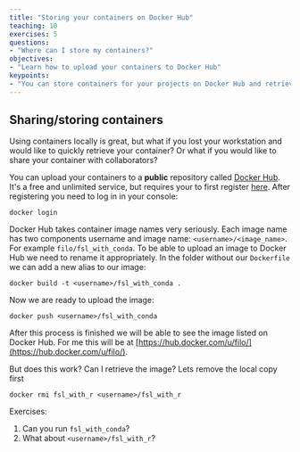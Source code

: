 ```yaml
---
title: "Storing your containers on Docker Hub"
teaching: 10
exercises: 5
questions:
- "Where can I store my containers?"
objectives:
- "Learn how to upload your containers to Docker Hub"
keypoints:
- "You can store containers for your projects on Docker Hub and retrieve them at any time."
---
```


## Sharing/storing containers

Using containers locally is great, but what if you lost your workstation and would like to
quickly retrieve your container? Or what if you would like to share your container with collaborators?

You can upload your containers to a **public** repository called [Docker Hub](https://hub.docker.com).
It's a free and unlimited service, but requires your to first register [here](https://hub.docker.com/).
After registering you need to log in in your console:

```
docker login
```

Docker Hub takes container image names very seriously. Each image name has two components
username and image name: `<username>/<image_name>`. For example `filo/fsl_with_conda`.
To be able to upload an image to Docker Hub we need to rename it appropriately. In the folder without
our `Dockerfile` we can add a new alias to our image:

```
docker build -t <username>/fsl_with_conda .
```

Now we are ready to upload the image:

```
docker push <username>/fsl_with_conda
```

After this process is finished we will be able to see the image listed on Docker Hub. For me
this will be at [https://hub.docker.com/u/filo/](https://hub.docker.com/u/filo/).

But does this work? Can I retrieve the image? Lets remove the local copy first

```
docker rmi fsl_with_r <username>/fsl_with_r
```

Exercises:
1. Can you run `fsl_with_conda`?
2. What about `<username>/fsl_with_r`?
